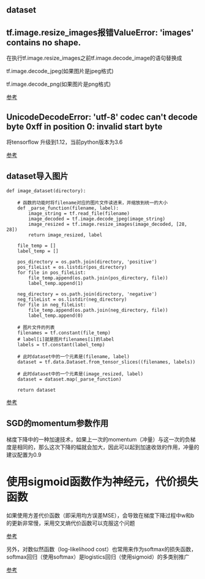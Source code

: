 ## dataset


## tf.image.resize_images报错ValueError: 'images' contains no shape.
在执行tf.image.resize_images之前tf.image.decode_image的语句替换成

tf.image.decode_jpeg(如果图片是jpeg格式)

tf.image.decode_png(如果图片是png格式)

[参考](https://stackoverflow.com/questions/44942729/tensorflowvalueerror-images-contains-no-shape)


## UnicodeDecodeError: 'utf-8' codec can't decode byte 0xff in position 0: invalid start byte

将tensorflow 升级到1.12，当前python版本为3.6

[参考](https://tensorflow.google.cn/guide/saved_model#install_the_savedmodel_cli)

## dataset导入图片
```
def image_dataset(directory):

    # 函数的功能时将filename对应的图片文件读进来，并缩放到统一的大小
    def _parse_function(filename, label):
        image_string = tf.read_file(filename)
        image_decoded = tf.image.decode_jpeg(image_string)
        image_resized = tf.image.resize_images(image_decoded, [28, 28])
        return image_resized, label

    file_temp = []
    label_temp = []

    pos_directory = os.path.join(directory, 'positive')
    pos_fileList = os.listdir(pos_directory)
    for file in pos_fileList:
        file_temp.append(os.path.join(pos_directory, file))
        label_temp.append(1)

    neg_directory = os.path.join(directory, 'negative')
    neg_fileList = os.listdir(neg_directory)
    for file in neg_fileList:
        file_temp.append(os.path.join(neg_directory, file))
        label_temp.append(0)

    # 图片文件的列表
    filenames = tf.constant(file_temp)
    # label[i]就是图片filenames[i]的label
    labels = tf.constant(label_temp)

    # 此时dataset中的一个元素是(filename, label)
    dataset = tf.data.Dataset.from_tensor_slices((filenames, labels))

    # 此时dataset中的一个元素是(image_resized, label)
    dataset = dataset.map(_parse_function)

    return dataset
```

[参考](https://zhuanlan.zhihu.com/p/30751039)

## SGD的momentum参数作用
梯度下降中的一种加速技术，如果上一次的momentum（冲量）与这一次的负梯度是相同的，那么这次下降的幅就会加大，因此可以起到加速收敛的作用，冲量的建议配置为0.9

# 使用sigmoid函数作为神经元，代价损失函数
如果使用方差代价函数（即采用均方误差MSE），会导致在梯度下降过程中w和b的更新非常慢，采用交叉熵代价函数可以克服这个问题

[参考](https://blog.csdn.net/u012162613/article/details/44239919)

另外，对数似然函数（log-likelihood cost）也常用来作为softmax的损失函数，softmax回归（使用softmax）是logistics回归（使用sigmoid）的多类别推广

[参考](http://deeplearning.stanford.edu/wiki/index.php/Softmax%E5%9B%9E%E5%BD%92)
